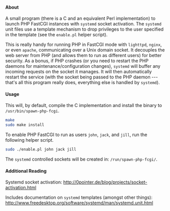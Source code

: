 #### About

A small program (there is a C and an equivalent Perl implementation) to launch PHP FastCGI instances with `systemd` socket activation.
The `systemd` unit files use a template mechanism to drop privileges to the user specified in the template (see the `enable.pl` helper script).

This is really handy for running PHP in FastCGI mode with `lighttpd`, `nginx`, or even `apache`, communicating over a Unix domain socket.
It decouples the web server from PHP (and allows them to run as different users) for better security.
As a bonus, if PHP crashes (or you need to restart the PHP daemons for maintenance/configuration changes), `systemd` will buffer any incoming requests on the socket it manages.
It will then automatically restart the service (with the socket being passed to the PHP daemon --- that's all this program really does, everything else is handled by `systemd`).

#### Usage

This will, by default, compile the C implementation and install the binary to `/usr/bin/spawn-php-fcgi`.

```bash
make
sudo make install
```

To enable PHP FastCGI to run as users `john`, `jack`, and `jill`, run the following helper script.
```bash
sudo ./enable.pl john jack jill
```

The `systemd` controlled sockets will be created in: `/run/spawn-php-fcgi/`.

#### Additional Reading
Systemd socket activation:
http://0pointer.de/blog/projects/socket-activation.html

Includes documentation on `systemd` templates (amongst other things):
http://www.freedesktop.org/software/systemd/man/systemd.unit.html
